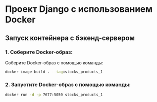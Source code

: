 # Проект Django с использованием Docker

## Запуск контейнера с бэкенд-сервером

### 1. Соберите Docker-образ:

Соберите Docker-образ с помощью команды:

```bash
docker image build . --tag=stocks_products_1
```
### 2. Запустите Docker-образ с помощью команды:

```bash
docker run -d -p 7677:5050 stocks_products_1
```
